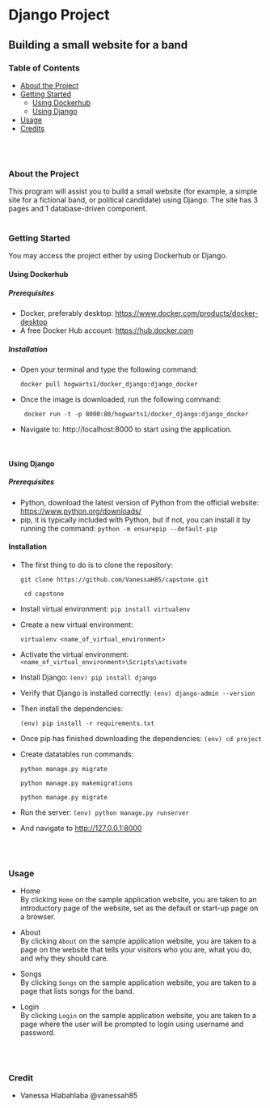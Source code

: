 # Django Project 
## Building a small website for a band

### Table of Contents
- [About the Project](#about-the-project)
- [Getting Started](getting-started)
  - [Using Dockerhub](using-dockerhub)
  - [Using Django](using-django)
- [Usage](usage)
- [Credits](credits)
<br  />
<br  />


### About the Project <br />
This program will assist you to build a small website (for example, a simple site for a fictional band, or political candidate) using Django.  The site has 3 pages and 1 database-driven component.
<br  />
<br  />

### Getting Started <br />
You may access the project either by using Dockerhub or Django.

#### Using Dockerhub
##### Prerequisites
- Docker, preferably desktop: 
https://www.docker.com/products/docker-desktop
- A free Docker Hub account:
https://hub.docker.com 

##### Installation
- Open your terminal and type the following command:

  ````docker pull hogwarts1/docker_django:django_docker ````
- Once the image is downloaded, run the following command:

  ```` docker run -t -p 8000:80/hogwarts1/docker_django:django_docker````
- Navigate to: http://localhost:8000 to start using the application.
<br  />


#### Using Django
##### Prerequisites
- Python, download the latest version of Python from the official website: https://www.python.org/downloads/
- pip, it is typically included with Python, but if not, you can install it by running the command: ````python -m ensurepip --default-pip ````

#### Installation
- The first thing to do is to clone the repository:

    ```git clone https://github.com/VanessaH85/capstone.git```

     ``` cd capstone```


- Install virtual environment: ```pip install virtualenv```
- Create a new virtual environment: 

  ```virtualenv <name_of_virtual_environment>```
- Activate the virtual environment: ```<name_of_virtual_environment>\Scripts\activate```

 

- Install Django: ```(env) pip install django```
- Verify that Django is installed correctly:
```(env) django-admin --version``` 

- Then install the dependencies:

  ```(env) pip install -r requirements.txt```

- Once pip has finished downloading the dependencies: 
  ```(env) cd project```
- Create datatables run commands: 

  ```python manage.py migrate```

  ```python manage.py makemigrations```

  ```python manage.py migrate```
- Run the server: 
  ```(env) python manage.py runserver```
   
- And navigate to http://127.0.0.1:8000
<br  />
<br  />

### Usage
- Home <br />
By clicking ````Home```` on the sample application website, you are taken to an introductory page of the website, set as the default or start-up page on a browser.

- About <br />
By clicking ```About``` on the sample application website, you are taken to a page on the website that tells your visitors who you are, what you do, and why they should care.

- Songs <br />
By clicking ```Songs``` on the sample application website, you are taken to a page that lists songs for the band.

- Login <br />
By clicking ```Login``` on the sample application website, you are taken to a page where the user will be prompted to login using username and password.
<br  />
<br  />

### Credit
- Vanessa Hlabahlaba @vanessah85

